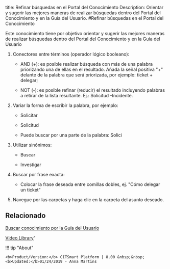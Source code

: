 title: Refinar búsquedas en el Portal del Conocimiento
Description: Orientar y sugerir las mejores maneras de realizar búsquedas dentro del Portal del Conocimiento y en la Guía del Usuario.
#Refinar búsquedas en el Portal del Conocimiento


Este conocimiento tiene por objetivo orientar y sugerir las mejores maneras de
realizar búsquedas dentro del Portal del Conocimiento y en la Guía del Usuario

1.  Conectores entre términos (operador lógico booleano):

    -   AND (+): es posible realizar búsqueda con más de una palabra priorizando una
    de ellas en el resultado. Añada la señal positiva "+" delante de la palabra
    que será priorizada, por ejemplo: ticket + delegar;

    -   NOT (-): es posible refinar (reducir) el resultado incluyendo palabras a
    retirar de la lista resultante. Ej.: Solicitud -Incidente.

2.  Variar la forma de escribir la palabra, por ejemplo:

    -   Solicitar

    -   Solicitud

    -   Puede buscar por una parte de la palabra: Solici

3.  Utilizar sinónimos:

    -   Buscar

    -   Investigar

4.  Buscar por frase exacta:

    -   Colocar la frase deseada entre comillas dobles, ej. "Cómo delegar un ticket"

5.  Navegue por las carpetas y haga clic en la carpeta del asunto deseado.


Relacionado
-------

[Buscar conocimiento por la Guía del Usuario](/es-es/citsmart-platform-8/processes/knowledge/use/search-knowledge-by-user-guide.html)


<i class='fa fa-youtube-play  fa-2x' style='color:#97ce17;vertical-align: middle;'> </i> [Video Library](https://www.youtube.com/playlist?list=PLB5qK2uzf2ROzG1nEl9sfg_Y3Hy6spefP)'

!!! tip "About"

    <b>Product/Version:</b> CITSmart Platform | 8.00 &nbsp;&nbsp;
    <b>Updated:</b>01/24/2019 - Anna Martins
